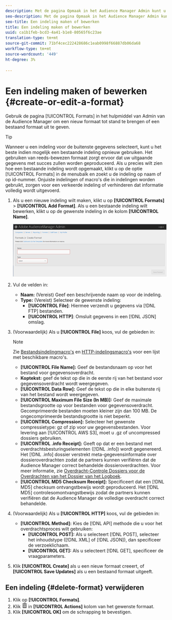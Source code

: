 ```yaml
---
description: Met de pagina Opmaak in het Audience Manager Admin kunt u een nieuwe indeling maken of een bestaande indeling bewerken.
seo-description: Met de pagina Opmaak in het Audience Manager Admin kunt u een nieuwe indeling maken of een bestaande indeling bewerken.
seo-title: Een indeling maken of bewerken
title: Een indeling maken of bewerken
uuid: ca1b1feb-bcd3-4a41-b1e8-80565f6c23ae
translation-type: tm+mt
source-git-commit: 71bf4cec222428686c1eab0998f66887db06da68
workflow-type: tm+mt
source-wordcount: '449'
ht-degree: 3%

---
```



# Een indeling maken of bewerken {#create-or-edit-a-format}

Gebruik de pagina [!UICONTROL Formats] in het hulpmiddel van Admin van de Audience Manager om een nieuw formaat tot stand te brengen of een bestaand formaat uit te geven.

<!-- t_create_format.xml -->

>[!TIP]
>
>Wanneer u een indeling voor de buitenste gegevens selecteert, kunt u het beste indien mogelijk een bestaande indeling opnieuw gebruiken. Het gebruiken van reeds-bewezen formaat zorgt ervoor dat uw uitgaande gegevens met succes zullen worden geproduceerd. Als u precies wilt zien hoe een bestaande indeling wordt opgemaakt, klikt u op de optie [!UICONTROL Formats] in de menubalk en zoekt u de indeling op naam of op id-nummer. Onjuiste indelingen of macro&#39;s die in indelingen worden gebruikt, zorgen voor een verkeerde indeling of verhinderen dat informatie volledig wordt uitgevoerd.

1. Als u een nieuwe indeling wilt maken, klikt u op **[!UICONTROL Formats]** > **[!UICONTROL Add Format]**. Als u een bestaande indeling wilt bewerken, klikt u op de gewenste indeling in de kolom **[!UICONTROL Name]**.

   ![](assets/create_format.png)

1. Vul de velden in:
   * **Naam:** (Vereist) Geef een beschrijvende naam op voor de indeling.
   * **Type:** (Vereist) Selecteer de gewenste indeling:
      * **[!UICONTROL File]**: Hiermee verzendt u gegevens via  [!DNL FTP] bestanden.
      * **[!UICONTROL HTTP]**: Omsluit gegevens in een  [!DNL JSON] omslag.

1. (Voorwaardelijk) Als u **[!UICONTROL File]** koos, vul de gebieden in:

   >[!NOTE]
   >
   >Zie [Bestandsindelingmacro&#39;s](../formats/file-formats.md#concept_A867101505074418A58DE325949E5089) en [HTTP-indelingsmacro&#39;s](../formats/web-formats.md#reference_C392124A5F3F42E49F8AADDBA601ADFE) voor een lijst met beschikbare macro&#39;s.

   * **[!UICONTROL File Name]:** Geef de bestandsnaam op voor het bestand voor gegevensoverdracht.
   * **Koptekst:** geef de tekst op die in de eerste rij van het bestand voor gegevensoverdracht wordt weergegeven.
   * **[!UICONTROL Data Row]:** Geef de tekst op die in elke buitenste rij van het bestand wordt weergegeven.
   * **[!UICONTROL Maximum File Size (In MB)]:** Geef de maximale bestandsgrootte op voor bestanden voor gegevensoverdracht. Gecomprimeerde bestanden moeten kleiner zijn dan 100 MB. De ongecomprimeerde bestandsgrootte is niet beperkt.
   * **[!UICONTROL Compression]:** Selecteer het gewenste compressietype: gz of zip voor uw gegevensbestanden. Voor levering aan [!UICONTROL AWS S3], moet u .gz of uncompressed dossiers gebruiken.
   * **[!UICONTROL .info Receipt]:** Geeft op dat er een bestand met overdrachtsbesturingselementen ([!DNL .info]) wordt gegenereerd. Het [!DNL .info] dossier verstrekt meta-gegevensinformatie over dossieroverdrachten zodat de partners kunnen verifiëren dat de Audience Manager correct behandelde dossieroverdrachten. Voor meer informatie, zie [Overdracht-Controle Dossiers voor de Overdrachten van het Dossier van het Logboek](https://marketing.adobe.com/resources/help/en_US/aam/c_s2s_add_transfer_control_files.html).
   * **[!UICONTROL MD5 Checksum Receipt]:** Specificeert dat een  [!DNL MD5] checksum ontvangstbewijs wordt geproduceerd. Het [!DNL MD5] controlesomontvangstbewijs zodat de partners kunnen verifiëren dat de Audience Manager de volledige overdracht correct behandelde.

1. (Voorwaardelijk) Als u **[!UICONTROL HTTP]** koos, vul de gebieden in:

   * **[!UICONTROL Method]:** Kies de  [!DNL API] methode die u voor het overdrachtsproces wilt gebruiken:
      * **[!UICONTROL POST]:** Als u selecteert  [!DNL POST], selecteer het inhoudstype ([!DNL XML] of  [!DNL JSON]), dan specificeer de verzoeklichaam.
      * **[!UICONTROL GET]:** Als u selecteert  [!DNL GET], specificeer de vraagparameters.

1. Klik **[!UICONTROL Create]** als u een nieuw formaat creeert, of **[!UICONTROL Save Updates]** als u een bestaand formaat uitgeeft.

## Een indeling {#delete-format} verwijderen

1. Klik op **[!UICONTROL Formats]**.
2. Klik ![](assets/icon_delete.png) in **[!UICONTROL Actions]** kolom van het gewenste formaat.
3. Klik **[!UICONTROL OK]** om de schrapping te bevestigen.
